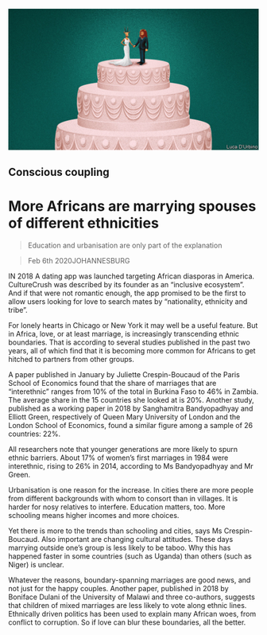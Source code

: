 ![](./images/20200208_MAD001_0.jpg)

## Conscious coupling

# More Africans are marrying spouses of different ethnicities

> Education and urbanisation are only part of the explanation

> Feb 6th 2020JOHANNESBURG

IN 2018 A dating app was launched targeting African diasporas in America. CultureCrush was described by its founder as an “inclusive ecosystem”. And if that were not romantic enough, the app promised to be the first to allow users looking for love to search mates by “nationality, ethnicity and tribe”.

For lonely hearts in Chicago or New York it may well be a useful feature. But in Africa, love, or at least marriage, is increasingly transcending ethnic boundaries. That is according to several studies published in the past two years, all of which find that it is becoming more common for Africans to get hitched to partners from other groups.

A paper published in January by Juliette Crespin-Boucaud of the Paris School of Economics found that the share of marriages that are “interethnic” ranges from 10% of the total in Burkina Faso to 46% in Zambia. The average share in the 15 countries she looked at is 20%. Another study, published as a working paper in 2018 by Sanghamitra Bandyopadhyay and Elliott Green, respectively of Queen Mary University of London and the London School of Economics, found a similar figure among a sample of 26 countries: 22%.

All researchers note that younger generations are more likely to spurn ethnic barriers. About 17% of women’s first marriages in 1984 were interethnic, rising to 26% in 2014, according to Ms Bandyopadhyay and Mr Green.

Urbanisation is one reason for the increase. In cities there are more people from different backgrounds with whom to consort than in villages. It is harder for nosy relatives to interfere. Education matters, too. More schooling means higher incomes and more choices.

Yet there is more to the trends than schooling and cities, says Ms Crespin-Boucaud. Also important are changing cultural attitudes. These days marrying outside one’s group is less likely to be taboo. Why this has happened faster in some countries (such as Uganda) than others (such as Niger) is unclear.

Whatever the reasons, boundary-spanning marriages are good news, and not just for the happy couples. Another paper, published in 2018 by Boniface Dulani of the University of Malawi and three co-authors, suggests that children of mixed marriages are less likely to vote along ethnic lines. Ethnically driven politics has been used to explain many African woes, from conflict to corruption. So if love can blur these boundaries, all the better.